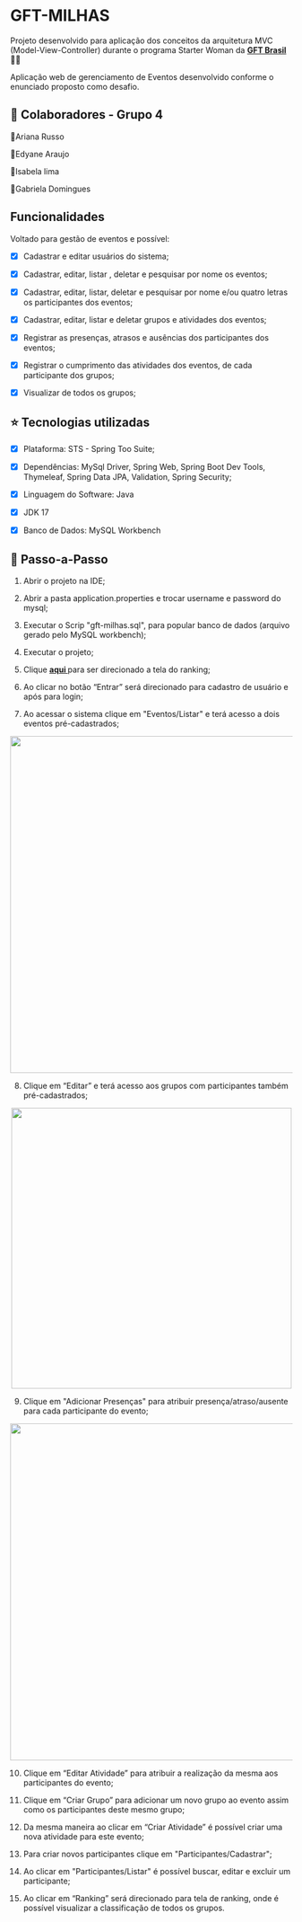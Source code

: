 <h1>
GFT-MILHAS
</h1>

<p>Projeto desenvolvido para aplicação dos conceitos da arquitetura MVC (Model-View-Controller) durante o programa Starter Woman da 
<strong> <a href="https://www.gft.com/br/pt">GFT Brasil</a></strong> 🧡💛</p>

<p>Aplicação web de gerenciamento de Eventos desenvolvido conforme o enunciado proposto como desafio.</p>

<h2> 🤝 Colaboradores - Grupo 4</h2>

🔹Ariana Russo

🔹Edyane Araujo

🔹Isabela lima

🔹Gabriela Domingues


<h2>Funcionalidades</h2>

<p>Voltado para gestão de eventos e possível: </p>

- [x] Cadastrar e editar usuários do sistema;

- [x] Cadastrar, editar, listar , deletar e pesquisar por nome os eventos;

- [x] Cadastrar, editar, listar, deletar e pesquisar por nome e/ou quatro letras os participantes dos eventos;

- [x] Cadastrar, editar, listar e deletar grupos e atividades dos eventos;

- [x] Registrar as presenças, atrasos e ausências dos participantes dos eventos;

- [x] Registrar o cumprimento das atividades dos eventos, de cada participante dos grupos;

- [x] Visualizar de todos os grupos;

<h2> ⭐️ Tecnologias utilizadas </h2>

- [x] Plataforma: STS - Spring Too Suite;

- [x] Dependências: MySql Driver, Spring Web, Spring Boot Dev Tools, Thymeleaf, Spring Data JPA, Validation, Spring Security;

- [x] Linguagem do Software: Java

- [x] JDK 17

- [x] Banco de Dados: MySQL Workbench

<h2> 👣 Passo-a-Passo</h2>

1. Abrir o projeto na IDE;

2. Abrir a pasta application.properties e trocar username e password do mysql;

3. Executar o Scrip "gft-milhas.sql", para popular banco de dados (arquivo gerado pelo MySQL workbench);

4. Executar o projeto;

5. Clique <strong> <a href="http://localhost:8080/group/ranking"> aqui </a></strong> para ser direcionado a tela do ranking;

6. Ao clicar no botão “Entrar” será direcionado para cadastro de usuário e após para login;

7. Ao acessar o sistema clique em "Eventos/Listar" e terá acesso a dois eventos pré-cadastrados;

<div align="center">
<img src="/uploads/aba01f7a6f8c7525620ca30301840c0f/lista_eventos.png" width="600px"/>
</div>

8. Clique em “Editar” e terá acesso aos grupos com participantes também pré-cadastrados;

<div align="center">
<img src="/uploads/1e4e05a2bd9a6ab28c461e9f8b555549/tela_eventos.png" width="500px"/>
</div>

9. Clique em "Adicionar Presenças" para atribuir presença/atraso/ausente para cada participante do evento;

<div align="center">
<img src="/uploads/a6271ea3f73210c667b22d897d863d27/resgistro_presença.png" width="600px"/>
</div>

10. Clique em “Editar Atividade” para atribuir a realização da mesma aos participantes do evento;

11. Clique em “Criar Grupo” para adicionar um novo grupo ao evento assim como os participantes deste mesmo grupo;

12. Da mesma maneira ao clicar em “Criar Atividade” é possível criar uma nova atividade para este evento;

13. Para criar novos participantes clique em "Participantes/Cadastrar";

14. Ao clicar em "Participantes/Listar" é possível buscar, editar e excluir um participante;

15. Ao clicar em “Ranking” será direcionado para tela de ranking, onde é possível visualizar a classificação de todos os grupos.
